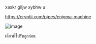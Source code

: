 xaxkr giljw xybhw u

https://cryptii.com/pipes/enigma-machine

![image](https://github.com/user-attachments/assets/cb34fea0-cb06-4fb6-a4cd-d753a1a6a1a0)

เดี๋ยวพี่ไปรับลูกก่อน
